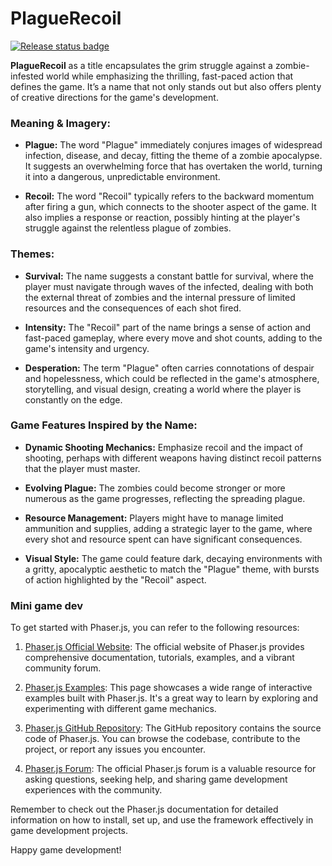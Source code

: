 # PlagueRecoil

[![Release status badge](https://github.com/hgosansn/PlagueRecoil/actions/workflows/github_pages_hosting.yml/badge.svg)](https://github.com/hgosansn/PlagueRecoil/actions/workflows/github_pages_hosting.yml)

**PlagueRecoil** as a title encapsulates the grim struggle against a zombie-infested world while emphasizing the thrilling, fast-paced action that defines the game. It’s a name that not only stands out but also offers plenty of creative directions for the game's development.

### **Meaning & Imagery:**

- **Plague:** The word "Plague" immediately conjures images of widespread infection, disease, and decay, fitting the theme of a zombie apocalypse. It suggests an overwhelming force that has overtaken the world, turning it into a dangerous, unpredictable environment.

- **Recoil:** The word "Recoil" typically refers to the backward momentum after firing a gun, which connects to the shooter aspect of the game. It also implies a response or reaction, possibly hinting at the player's struggle against the relentless plague of zombies.

### **Themes:**

- **Survival:** The name suggests a constant battle for survival, where the player must navigate through waves of the infected, dealing with both the external threat of zombies and the internal pressure of limited resources and the consequences of each shot fired.

- **Intensity:** The "Recoil" part of the name brings a sense of action and fast-paced gameplay, where every move and shot counts, adding to the game's intensity and urgency.

- **Desperation:** The term "Plague" often carries connotations of despair and hopelessness, which could be reflected in the game's atmosphere, storytelling, and visual design, creating a world where the player is constantly on the edge.

### **Game Features Inspired by the Name:**

- **Dynamic Shooting Mechanics:** Emphasize recoil and the impact of shooting, perhaps with different weapons having distinct recoil patterns that the player must master.

- **Evolving Plague:** The zombies could become stronger or more numerous as the game progresses, reflecting the spreading plague.

- **Resource Management:** Players might have to manage limited ammunition and supplies, adding a strategic layer to the game, where every shot and resource spent can have significant consequences.

- **Visual Style:** The game could feature dark, decaying environments with a gritty, apocalyptic aesthetic to match the "Plague" theme, with bursts of action highlighted by the "Recoil" aspect.

### Mini game dev

To get started with Phaser.js, you can refer to the following resources:

1. [Phaser.js Official Website](https://phaser.io/): The official website of Phaser.js provides comprehensive documentation, tutorials, examples, and a vibrant community forum.

2. [Phaser.js Examples](https://phaser.io/examples): This page showcases a wide range of interactive examples built with Phaser.js. It's a great way to learn by exploring and experimenting with different game mechanics.

3. [Phaser.js GitHub Repository](https://github.com/photonstorm/phaser): The GitHub repository contains the source code of Phaser.js. You can browse the codebase, contribute to the project, or report any issues you encounter.

4. [Phaser.js Forum](https://phaser.discourse.group/): The official Phaser.js forum is a valuable resource for asking questions, seeking help, and sharing game development experiences with the community.

Remember to check out the Phaser.js documentation for detailed information on how to install, set up, and use the framework effectively in game development projects.

Happy game development!



